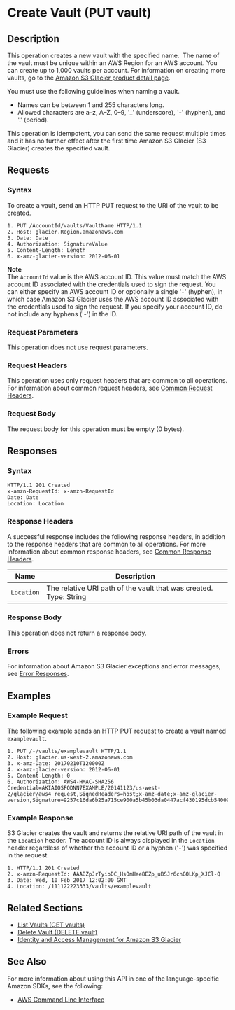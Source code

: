 # Create Vault \(PUT vault\)<a name="api-vault-put"></a>

## Description<a name="api-vault-put-description"></a>

This operation creates a new vault with the specified name\.  The name of the vault must be unique within an AWS Region for an AWS account\. You can create up to 1,000 vaults per account\. For information on creating more vaults, go to the [Amazon S3 Glacier product detail page](http://aws.amazon.com/glacier)\.

You must use the following guidelines when naming a vault\. 

 
+  Names can be between 1 and 255 characters long\. 
+ Allowed characters are a–z, A–Z, 0–9, '\_' \(underscore\), '\-' \(hyphen\), and '\.' \(period\)\.

This operation is idempotent, you can send the same request multiple times and it has no further effect after the first time Amazon S3 Glacier \(S3 Glacier\) creates the specified vault\.

## Requests<a name="api-vault-put-requests"></a>

### Syntax<a name="api-vault-put-requests-syntax"></a>

To create a vault, send an HTTP PUT request to the URI of the vault to be created\.

```
1. PUT /AccountId/vaults/VaultName HTTP/1.1
2. Host: glacier.Region.amazonaws.com
3. Date: Date
4. Authorization: SignatureValue
5. Content-Length: Length
6. x-amz-glacier-version: 2012-06-01
```

 

**Note**  
The `AccountId` value is the AWS account ID\. This value must match the AWS account ID associated with the credentials used to sign the request\. You can either specify an AWS account ID or optionally a single '`-`' \(hyphen\), in which case Amazon S3 Glacier uses the AWS account ID associated with the credentials used to sign the request\. If you specify your account ID, do not include any hyphens \('\-'\) in the ID\.

### Request Parameters<a name="api-vault-put-requests-parameters"></a>

This operation does not use request parameters\.

### Request Headers<a name="api-vault-put-requests-headers"></a>

This operation uses only request headers that are common to all operations\. For information about common request headers, see [Common Request Headers](api-common-request-headers.md)\.

### Request Body<a name="api-vault-put-requests-elements"></a>

The request body for this operation must be empty \(0 bytes\)\.

## Responses<a name="api-vault-put-responses"></a>

### Syntax<a name="api-vault-putresponse-syntax"></a>

```
HTTP/1.1 201 Created
x-amzn-RequestId: x-amzn-RequestId
Date: Date
Location: Location
```

### Response Headers<a name="api-vault-put-responses-headers"></a>

A successful response includes the following response headers, in addition to the response headers that are common to all operations\. For more information about common response headers, see [Common Response Headers](api-common-response-headers.md)\.


|  Name  |  Description | 
| --- | --- | 
| `Location`  | The relative URI path of the vault that was created\. Type: String | 

### Response Body<a name="api-vault-put-responses-elements"></a>

This operation does not return a response body\.

### Errors<a name="api-vault-put-responses-errors"></a>

For information about Amazon S3 Glacier exceptions and error messages, see [Error Responses](api-error-responses.md)\.

## Examples<a name="api-vault-put-examples"></a>

### Example Request<a name="api-vault-put-example-request"></a>

The following example sends an HTTP PUT request to create a vault named `examplevault`\. 

```
1. PUT /-/vaults/examplevault HTTP/1.1
2. Host: glacier.us-west-2.amazonaws.com
3. x-amz-Date: 20170210T120000Z
4. x-amz-glacier-version: 2012-06-01
5. Content-Length: 0
6. Authorization: AWS4-HMAC-SHA256 Credential=AKIAIOSFODNN7EXAMPLE/20141123/us-west-2/glacier/aws4_request,SignedHeaders=host;x-amz-date;x-amz-glacier-version,Signature=9257c16da6b25a715ce900a5b45b03da0447acf430195dcb540091b12966f2a2
```

### Example Response<a name="api-vault-put-example-response"></a>

S3 Glacier creates the vault and returns the relative URI path of the vault in the `Location` header\. The account ID is always displayed in the `Location` header regardless of whether the account ID or a hyphen \('`-`'\) was specified in the request\.

```
1. HTTP/1.1 201 Created
2. x-amzn-RequestId: AAABZpJrTyioDC_HsOmHae8EZp_uBSJr6cnGOLKp_XJCl-Q
3. Date: Wed, 10 Feb 2017 12:02:00 GMT
4. Location: /111122223333/vaults/examplevault
```

## Related Sections<a name="related-sections-vault-put"></a>

 
+ [List Vaults \(GET vaults\)](api-vaults-get.md)
+ [Delete Vault \(DELETE vault\)](api-vault-delete.md)
+ [Identity and Access Management for Amazon S3 Glacier](security-iam.md)

## See Also<a name="vault-put-SeeAlso"></a>

For more information about using this API in one of the language\-specific Amazon SDKs, see the following:
+  [AWS Command Line Interface](https://docs.aws.amazon.com/cli/latest/reference/glacier/create-vault.html) 